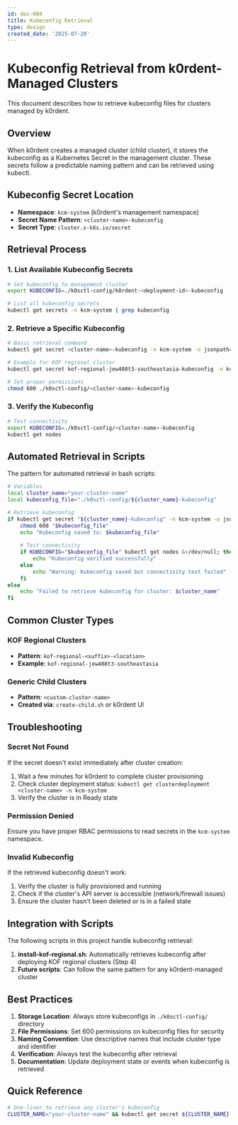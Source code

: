 ```yaml
---
id: doc-004
title: Kubeconfig Retrieval
type: design
created_date: '2025-07-20'
---
```

# Kubeconfig Retrieval from k0rdent-Managed Clusters

This document describes how to retrieve kubeconfig files for clusters managed by k0rdent.

## Overview

When k0rdent creates a managed cluster (child cluster), it stores the kubeconfig as a Kubernetes Secret in the management cluster. These secrets follow a predictable naming pattern and can be retrieved using kubectl.

## Kubeconfig Secret Location

- **Namespace**: `kcm-system` (k0rdent's management namespace)
- **Secret Name Pattern**: `<cluster-name>-kubeconfig`
- **Secret Type**: `cluster.x-k8s.io/secret`

## Retrieval Process

### 1. List Available Kubeconfig Secrets

```bash
# Set kubeconfig to management cluster
export KUBECONFIG=./k0sctl-config/k0rdent-<deployment-id>-kubeconfig

# List all kubeconfig secrets
kubectl get secrets -n kcm-system | grep kubeconfig
```

### 2. Retrieve a Specific Kubeconfig

```bash
# Basic retrieval command
kubectl get secret <cluster-name>-kubeconfig -n kcm-system -o jsonpath='{.data.value}' | base64 -d > ./k0sctl-config/<cluster-name>-kubeconfig

# Example for KOF regional cluster
kubectl get secret kof-regional-jew408t3-southeastasia-kubeconfig -n kcm-system -o jsonpath='{.data.value}' | base64 -d > ./k0sctl-config/kof-regional-jew408t3-southeastasia-kubeconfig

# Set proper permissions
chmod 600 ./k0sctl-config/<cluster-name>-kubeconfig
```

### 3. Verify the Kubeconfig

```bash
# Test connectivity
export KUBECONFIG=./k0sctl-config/<cluster-name>-kubeconfig
kubectl get nodes
```

## Automated Retrieval in Scripts

The pattern for automated retrieval in bash scripts:

```bash
# Variables
local cluster_name="your-cluster-name"
local kubeconfig_file="./k0sctl-config/${cluster_name}-kubeconfig"

# Retrieve kubeconfig
if kubectl get secret "${cluster_name}-kubeconfig" -n kcm-system -o jsonpath='{.data.value}' | base64 -d > "$kubeconfig_file" 2>/dev/null; then
    chmod 600 "$kubeconfig_file"
    echo "Kubeconfig saved to: $kubeconfig_file"
    
    # Test connectivity
    if KUBECONFIG="$kubeconfig_file" kubectl get nodes &>/dev/null; then
        echo "Kubeconfig verified successfully"
    else
        echo "Warning: Kubeconfig saved but connectivity test failed"
    fi
else
    echo "Failed to retrieve kubeconfig for cluster: $cluster_name"
fi
```

## Common Cluster Types

### KOF Regional Clusters
- **Pattern**: `kof-regional-<suffix>-<location>`
- **Example**: `kof-regional-jew408t3-southeastasia`

### Generic Child Clusters
- **Pattern**: `<custom-cluster-name>`
- **Created via**: `create-child.sh` or k0rdent UI

## Troubleshooting

### Secret Not Found
If the secret doesn't exist immediately after cluster creation:
1. Wait a few minutes for k0rdent to complete cluster provisioning
2. Check cluster deployment status: `kubectl get clusterdeployment <cluster-name> -n kcm-system`
3. Verify the cluster is in Ready state

### Permission Denied
Ensure you have proper RBAC permissions to read secrets in the `kcm-system` namespace.

### Invalid Kubeconfig
If the retrieved kubeconfig doesn't work:
1. Verify the cluster is fully provisioned and running
2. Check if the cluster's API server is accessible (network/firewall issues)
3. Ensure the cluster hasn't been deleted or is in a failed state

## Integration with Scripts

The following scripts in this project handle kubeconfig retrieval:

1. **install-kof-regional.sh**: Automatically retrieves kubeconfig after deploying KOF regional clusters (Step 4)
2. **Future scripts**: Can follow the same pattern for any k0rdent-managed cluster

## Best Practices

1. **Storage Location**: Always store kubeconfigs in `./k0sctl-config/` directory
2. **File Permissions**: Set 600 permissions on kubeconfig files for security
3. **Naming Convention**: Use descriptive names that include cluster type and identifier
4. **Verification**: Always test the kubeconfig after retrieval
5. **Documentation**: Update deployment state or events when kubeconfig is retrieved

## Quick Reference

```bash
# One-liner to retrieve any cluster's kubeconfig
CLUSTER_NAME="your-cluster-name" && kubectl get secret ${CLUSTER_NAME}-kubeconfig -n kcm-system -o jsonpath='{.data.value}' | base64 -d > ./k0sctl-config/${CLUSTER_NAME}-kubeconfig && chmod 600 ./k0sctl-config/${CLUSTER_NAME}-kubeconfig
```
